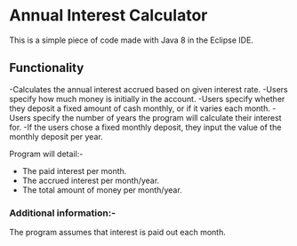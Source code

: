 # Annual Interest Calculator

This is a simple piece of code made with Java 8 in the Eclipse IDE.

## Functionality

-Calculates the annual interest accrued based on given interest rate.
-Users specify how much money is initially in the account.
-Users specify whether they deposit a fixed amount of cash monthly, or if it varies each month.
-Users specify the number of years the program will calculate their interest for.
-If the users chose a fixed monthly deposit, they input the value of the monthly deposit per year.

Program will detail:-
 - The paid interest per month.
 - The accrued interest per month/year.
 - The total amount of money per month/year.
 
 ### Additional information:-
 
 The program assumes that interest is paid out each month.
